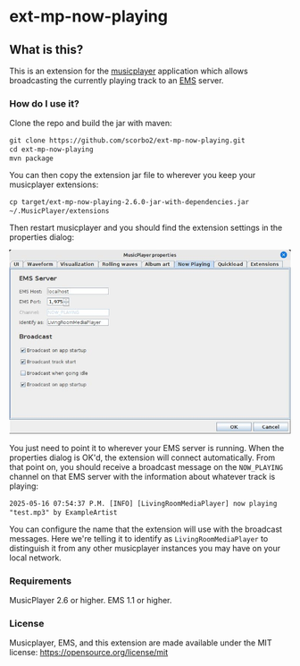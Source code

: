 # ext-mp-now-playing

## What is this?

This is an extension for the [musicplayer](https://github.com/scorbo2/musicplayer) application which allows
broadcasting the currently playing track to an [EMS](https://github.com/scorbo2/ems) server.

### How do I use it?

Clone the repo and build the jar with maven:

```shell
git clone https://github.com/scorbo2/ext-mp-now-playing.git
cd ext-mp-now-playing
mvn package
```

You can then copy the extension jar file to wherever you keep your musicplayer extensions:

```shell
cp target/ext-mp-now-playing-2.6.0-jar-with-dependencies.jar ~/.MusicPlayer/extensions
```

Then restart musicplayer and you should find the extension settings in the properties dialog:

![Extension properties](properties-screenshot.jpg "Properties screenshot")

You just need to point it to wherever your EMS server is running. When the properties dialog is OK'd, 
the extension will connect automatically. From that point on, you should receive a broadcast message
on the `NOW_PLAYING` channel on that EMS server with the information about whatever track is playing:

```
2025-05-16 07:54:37 P.M. [INFO] [LivingRoomMediaPlayer] now playing "test.mp3" by ExampleArtist
```

You can configure the name that the extension will use with the broadcast messages. Here we're telling
it to identify as `LivingRoomMediaPlayer` to distinguish it from any other musicplayer instances you
may have on your local network.

### Requirements

MusicPlayer 2.6 or higher.
EMS 1.1 or higher.

### License

Musicplayer, EMS, and this extension are made available under the MIT license: https://opensource.org/license/mit
